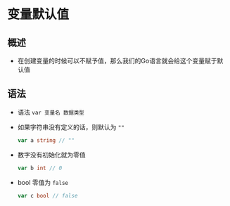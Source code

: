 # 变量默认值

## 概述

+ 在创建变量的时候可以不赋予值，那么我们的Go语言就会给这个变量赋于默认值

## 语法

+ 语法 `var 变量名 数据类型`

+ 如果字符串没有定义的话，则默认为 `""`

  ```go
  var a string // ""
  ```

+ 数字没有初始化就为零值

  ```go
  var b int // 0
  ```

+ bool 零值为 `false`

  ```go
  var c bool // false
  ```
